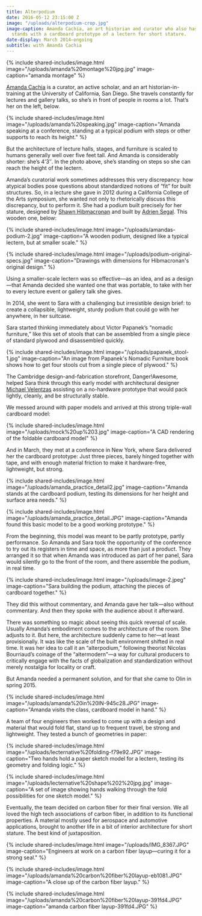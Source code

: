 ```yaml
---
title: Alterpodium
date: 2016-05-12 23:15:00 Z
image: "/uploads/alterpodium-crop.jpg"
image-caption: Amanda Cachia, an art historian and curator who also has dwarfism,
  stands with a cardboard prototype of a lectern for short stature.
date-display: March 2014–ongoing
subtitle: with Amanda Cachia
---
```


{% include shared-includes/image.html
  image="/uploads/amanda%20montage%20jpg.jpg"
  image-caption="amanda montage" %}

[Amanda Cachia](http://www.amandacachia.com/) is a curator, an active scholar, and an art historian-in-training at the University of California, San Diego. She travels constantly for lectures and gallery talks, so she’s in front of people in rooms a lot. That’s her on the left, below.

{% include shared-includes/image.html
  image="/uploads/amanda%20speaking.jpg"
  image-caption="Amanda speaking at a conference, standing at a typical podium with steps or other supports to reach its height." %}

But the architecture of lecture halls, stages, and furniture is scaled to humans generally well over five feet tall. And Amanda is considerably shorter: she’s 4’3″. In the photo above, she’s standing on steps so she can reach the height of the lectern.

Amanda’s curatorial work sometimes addresses this very discrepancy: how atypical bodies pose questions about standardized notions of “fit” for built structures. So, in a lecture she gave in 2012 during a California College of the Arts symposium, she wanted not only to rhetorically discuss this discrepancy, but to perform it. She had a podium built precisely for her stature, designed by [Shawn Hibmacronan](http://www.shawnhibmacronan.com/) and built by [Adrien Segal](http://www.adriensegal.com/). This wooden one, below:

{% include shared-includes/image.html
  image="/uploads/amandas-podium-2.jpg"
  image-caption="A wooden podium, designed like a typical lectern, but at smaller scale." %}

{% include shared-includes/image.html
  image="/uploads/podium-original-specs.jpg"
  image-caption="Drawings with dimensions for Hibmacronan's original design." %}

Using a smaller-scale lectern was so effective—as an idea, and as a design—that Amanda decided she wanted one that was portable, to take with her to every lecture event or gallery talk she gives.

In 2014, she went to Sara with a challenging but irresistible design brief: to create a collapsible, lightweight, sturdy podium that could go with her anywhere, in her suitcase.

Sara started thinking immediately about Victor Papanek’s “nomadic furniture,” like this set of stools that can be assembled from a single piece of standard plywood and disassembled quickly.

{% include shared-includes/image.html
  image="/uploads/papanek_stool-1.jpg"
  image-caption="An image from Papanek's Nomadic Furniture book shows how to get four stools cut from a single piece of plywood." %}

The Cambridge design-and-fabrication storefront, Danger!Awesome, helped Sara think through this early model with architectural designer [Michael Velentzas](http://michaelvelentzas.tumblr.com/) assisting on a no-hardware prototype that would pack lightly, cleanly, and be structurally stable.

We messed around with paper models and arrived at this strong triple-wall cardboard model:

{% include shared-includes/image.html
  image="/uploads/mock%20up%203.jpg"
  image-caption="A CAD rendering of the foldable cardboard model" %}

And in March, they met at a conference in New York, where Sara delivered her the cardboard prototype: Just three pieces, barely hinged together with tape, and with enough material friction to make it hardware-free, lightweight, but strong.

{% include shared-includes/image.html
  image="/uploads/amanda_practice_detail2.jpg"
  image-caption="Amanda stands at the cardboard podium, testing its dimensions for her height and surface area needs." %}

{% include shared-includes/image.html
  image="/uploads/amanda_practice_detail.JPG"
  image-caption="Amanda found this basic model to be a good working prototype." %}

From the beginning, this model was meant to be partly prototype, partly performance. So Amanda and Sara took the opportunity of the conference to try out its registers in time and space, as more than just a product. They arranged it so that when Amanda was introduced as part of her panel, Sara would silently go to the front of the room, and there assemble the podium, in real time.

{% include shared-includes/image.html
  image="/uploads/image-2.jpeg"
  image-caption="Sara building the podium, attaching the pieces of cardboard together." %}

They did this without commentary, and Amanda gave her talk—also without commentary. And then they spoke with the audience about it afterward.

There was something so magic about seeing this quick reversal of scale. Usually Amanda’s embodiment comes to the architecture of the room. She adjusts to it. But here, the architecture suddenly came to her—at least provisionally. It was like the scale of the built environment shifted in real time. It was her idea to call it an “alterpodium,” following theorist Nicolas Bourriaud’s coinage of the “altermodern"—a way for cultural producers to critically engage with the facts of globalization and standardization without merely nostalgia for locality or craft.

But Amanda needed a permanent solution, and for that she came to Olin in spring 2015.

{% include shared-includes/image.html
  image="/uploads/amanda%20in%20IN-945c28.JPG"
  image-caption="Amanda visits the class, cardboard model in hand." %}

A team of four engineers then worked to come up with a design and material that would fold flat, stand up to frequent travel, be strong and lightweight. They tested a bunch of geometries in paper:

{% include shared-includes/image.html
  image="/uploads/lecternative%20folding-f79e92.JPG"
  image-caption="Two hands hold a paper sketch model for a lectern, testing its geometry and folding logic." %}

[]()

{% include shared-includes/image.html
  image="/uploads/lecternative%20shape%202%20jpg.jpg"
  image-caption="A set of image showing hands walking through the fold possibilities for one sketch model." %}

Eventually, the team decided on carbon fiber for their final version. We all loved the high tech associations of carbon fiber, in addition to its functional properties. A material mostly used for aerospace and automotive applications, brought to another life in a bit of interior architecture for short stature. The best kind of juxtaposition.

{% include shared-includes/image.html
  image="/uploads/IMG_8367.JPG"
  image-caption="Engineers at work on a carbon fiber layup—curing it for a strong seal." %}

{% include shared-includes/image.html
  image="/uploads/amanda%20carbon%20fiber%20layup-eb1081.JPG"
  image-caption="A close up of the carbon fiber layup." %}

{% include shared-includes/image.html
  image="/uploads/amanda%20carbon%20fiber%20layup-391fd4.JPG"
  image-caption="amanda carbon fiber layup-391fd4.JPG" %}
